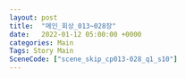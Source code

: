 ```yaml
---
layout: post
title:  "메인_회상_013~028장"
date:   2022-01-12 05:00:00 +0000
categories: Main
Tags: Story Main
SceneCode: ["scene_skip_cp013-028_q1_s10"]
---
```

